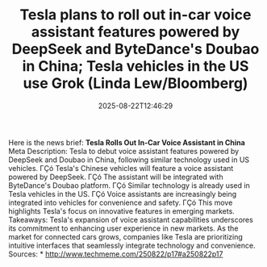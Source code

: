 ﻿---
title: "Tesla plans to roll out in-car voice assistant features powered by DeepSeek and ByteDance's Doubao in China; Tesla vehicles in the US use Grok (Linda Lew/Bloomberg)"
date: "2025-08-22T12:46:29"
category: "Markets"
summary: ""
slug: "tesla plans to roll out incar voice assistant features power"
source_urls:
  - "http://www.techmeme.com/250822/p17#a250822p17"
seo:
  title: "Tesla plans to roll out in-car voice assistant features powered by DeepSeek and ByteDance's Doubao in China; Tesla vehicles in the US use Grok (Linda Lew/Bloomberg) | Hash n Hedge"
  description: ""
  keywords: ["news", "markets", "brief"]
---
Here is the news brief:  **Tesla Rolls Out In-Car Voice Assistant in China**  Meta Description: Tesla to debut voice assistant features powered by DeepSeek and Doubao in China, following similar technology used in US vehicles.  ΓÇó Tesla's Chinese vehicles will feature a voice assistant powered by DeepSeek. ΓÇó The assistant will be integrated with ByteDance's Doubao platform. ΓÇó Similar technology is already used in Tesla vehicles in the US. ΓÇó Voice assistants are increasingly being integrated into vehicles for convenience and safety. ΓÇó This move highlights Tesla's focus on innovative features in emerging markets.  Takeaways: Tesla's expansion of voice assistant capabilities underscores its commitment to enhancing user experience in new markets. As the market for connected cars grows, companies like Tesla are prioritizing intuitive interfaces that seamlessly integrate technology and convenience.  Sources:  * http://www.techmeme.com/250822/p17#a250822p17 
